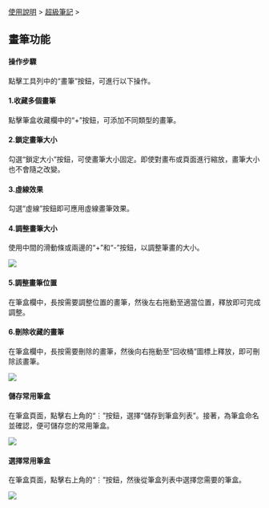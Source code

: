[使用說明](/dragonnest/drawnote/manual/zh-tw) > [超級筆記](/dragonnest/drawnote/manual/zh/super_note) >

畫筆功能
---

#### 操作步驟

點擊工具列中的“畫筆”按鈕，可進行以下操作。

#### 1.收藏多個畫筆

點擊筆盒收藏欄中的“+”按鈕，可添加不同類型的畫筆。

#### 2.鎖定畫筆大小

勾選“鎖定大小”按鈕，可使畫筆大小固定。即使對畫布或頁面進行縮放，畫筆大小也不會隨之改變。

#### 3.虛線效果

勾選“虛線”按鈕即可應用虛線畫筆效果。

#### 4.調整畫筆大小

使用中間的滑動條或兩邊的“+”和“-”按鈕，以調整筆畫的大小。

![](imgs/brush_function.png)

#### 5.調整畫筆位置
在筆盒欄中，長按需要調整位置的畫筆，然後左右拖動至適當位置，釋放即可完成調整。

#### 6.刪除收藏的畫筆

在筆盒欄中，長按需要刪除的畫筆，然後向右拖動至“回收桶”圖標上釋放，即可刪除該畫筆。

![](imgs/brush_function1.png)

#### 儲存常用筆盒
在筆盒頁面，點擊右上角的“⋮”按鈕，選擇“儲存到筆盒列表”。接著，為筆盒命名並確認，便可儲存您的常用筆盒。

![](imgs/brush_function2.png)

#### 選擇常用筆盒
在筆盒頁面，點擊右上角的“⋮”按鈕，然後從筆盒列表中選擇您需要的筆盒。

![](imgs/brush_function3.png)